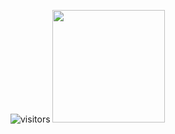 ![visitors](https://visitor-badge.glitch.me/badge?page_id=spothound/spothound)
<img height="180em" src="https://github-readme-stats.vercel.app/api?username=spothound&show_icons=true&hide_border=true&&count_private=true&include_all_commits=true" />
